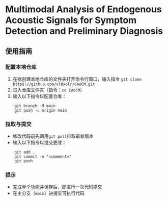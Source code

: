 # Multimodal Analysis of Endogenous Acoustic Signals for Symptom Detection and Preliminary Diagnosis

## 使用指南
### 配置本地仓库
1. 在欲创建本地仓库的文件夹打开命令行窗口，输入指令 `git clone https://github.com/vl0xolr/CAoCM.git`
2. 进入仓库文件夹（指令：`cd CAoCM`）
3. 输入以下指令以配置仓库：
```
    git branch -M main
    git push -u origin main

```
### 拉取与提交
- 修改代码前先调用`git pull`拉取最新版本
- 输入以下指令以提交更改：
```
    git add .
    git commit -m "<comment>"
    git push
```

### 提示
- 完成单个功能并保存后，即进行一次代码提交
- 在主分支（`main`）进提交可执行代码